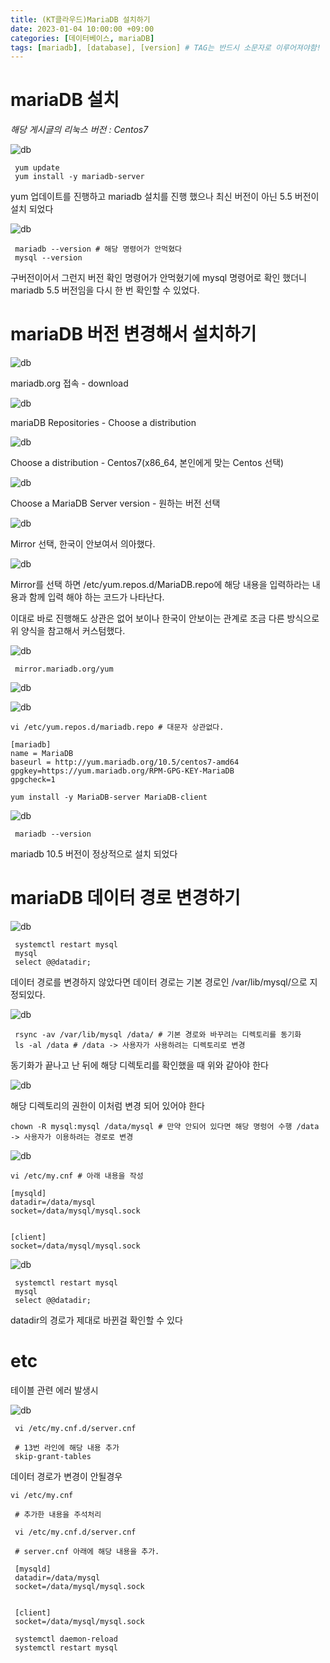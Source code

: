 ```yaml
---
title: (KT클라우드)MariaDB 설치하기
date: 2023-01-04 10:00:00 +09:00
categories: [데이터베이스, mariaDB]
tags: [mariadb], [database], [version] # TAG는 반드시 소문자로 이루어져야함!
---
```


# mariaDB 설치

*해당 게시글의 리눅스 버전 : Centos7* 

![db](./assets/img/mariadb/db01.png)

```
 yum update
 yum install -y mariadb-server 
```

yum 업데이트를 진행하고 mariadb 설치를 진행 했으나 최신 버전이 아닌 5.5 버전이 설치 되었다

![db](./assets/img/mariadb/db02.png)

```
 mariadb --version # 해당 명령어가 안먹혔다
 mysql --version
```

구버전이어서 그런지 버전 확인 명령어가 안먹혔기에 mysql 명령어로 확인 했더니 mariadb 5.5 버전임을 다시 한 번 확인할 수 있었다.

# mariaDB 버전 변경해서 설치하기

![db](./assets/img/mariadb/db03.png)

mariadb.org 접속 - download

![db](./assets/img/mariadb/db04.png)

mariaDB Repositories - Choose a distribution

![db](./assets/img/mariadb/db05.png)

Choose a distribution - Centos7(x86_64, 본인에게 맞는 Centos 선택)

![db](./assets/img/mariadb/db06.png)

Choose a MariaDB Server version - 원하는 버전 선택

![db](./assets/img/mariadb/db07.png)

Mirror 선택, 한국이 안보여서 의아했다.

![db](./assets/img/mariadb/db08.png)

Mirror를 선택 하면 /etc/yum.repos.d/MariaDB.repo에 해당 내용을 입력하라는 내용과 함께 입력 해야 하는 코드가 나타난다.

이대로 바로 진행해도 상관은 없어 보이나 한국이 안보이는 관계로 조금 다른 방식으로 위 양식을 참고해서 커스텀했다.

![db](./assets/img/mariadb/db09.png)

```
 mirror.mariadb.org/yum
```

![db](./assets/img/mariadb/db10.png)

![db](./assets/img/mariadb/db11.png)

```
vi /etc/yum.repos.d/mariadb.repo # 대문자 상관없다.

[mariadb]
name = MariaDB
baseurl = http://yum.mariadb.org/10.5/centos7-amd64
gpgkey=https://yum.mariadb.org/RPM-GPG-KEY-MariaDB
gpgcheck=1

yum install -y MariaDB-server MariaDB-client
```
![db](./assets/img/mariadb/db12.png)

```
 mariadb --version
```

mariadb 10.5 버전이 정상적으로 설치 되었다

# mariaDB 데이터 경로 변경하기

![db](./assets/img/mariadb/db13.png)

```
 systemctl restart mysql
 mysql
 select @@datadir; 
```

데이터 경로를 변경하지 않았다면 데이터 경로는 기본 경로인 /var/lib/mysql/으로 지정되있다.

![db](./assets/img/mariadb/db14.png)

```
 rsync -av /var/lib/mysql /data/ # 기본 경로와 바꾸려는 디렉토리를 동기화
 ls -al /data # /data -> 사용자가 사용하려는 디렉토리로 변경
```
동기화가 끝나고 난 뒤에 해당 디렉토리를 확인했을 때 위와 같아야 한다

![db](./assets/img/mariadb/db16.png)

해당 디렉토리의 권한이 이처럼 변경 되어 있어야 한다

```
chown -R mysql:mysql /data/mysql # 만약 안되어 있다면 해당 명렁어 수행 /data -> 사용자가 이용하려는 경로로 변경
```

![db](./assets/img/mariadb/db16.png)

```
vi /etc/my.cnf # 아래 내용을 작성

[mysqld]
datadir=/data/mysql
socket=/data/mysql/mysql.sock


[client]
socket=/data/mysql/mysql.sock
```

![db](./assets/img/mariadb/db18.png)

```
 systemctl restart mysql
 mysql
 select @@datadir; 
```

datadir의 경로가 제대로 바뀐걸 확인할 수 있다

# etc

테이블 관련 에러 발생시

![db](./assets/img/mariadb/db19.png)

```
 vi /etc/my.cnf.d/server.cnf

 # 13번 라인에 해당 내용 추가
 skip-grant-tables
```

데이터 경로가 변경이 안될경우

```
vi /etc/my.cnf

 # 추가한 내용을 주석처리
 
 vi /etc/my.cnf.d/server.cnf

 # server.cnf 아래에 해당 내용을 추가.

 [mysqld]
 datadir=/data/mysql
 socket=/data/mysql/mysql.sock


 [client]
 socket=/data/mysql/mysql.sock

 systemctl daemon-reload
 systemctl restart mysql
```